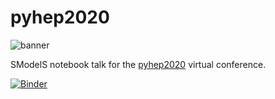 # pyhep2020

<img src="https://smodels.github.io/pics/banner.png" alt="banner">

SModelS notebook talk for the [pyhep2020](https://indico.cern.ch/event/882824/) virtual conference.

[![Binder](https://mybinder.org/badge_logo.svg)](https://mybinder.org/v2/gh/SModelS/pyhep2020/master?filepath=smodels_pyhep2020.ipynb)
